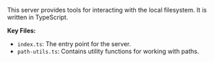 This server provides tools for interacting with the local filesystem. It is written in TypeScript.

**Key Files:**

*   `index.ts`: The entry point for the server.
*   `path-utils.ts`: Contains utility functions for working with paths.
